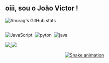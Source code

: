 ## oiii, sou o João Victor !



![Anurag's GitHub stats](https://github-readme-stats.vercel.app/api?username=anuraghazra&show_icons=true&theme=transparent)



##

![JavaScript](https://icongr.am/devicon/javascript-original.svg?size=27&color=currentColor)&nbsp;
![pyton](https://icongr.am/devicon/python-original.svg?size=27&color=currentColor)&nbsp;
![java](https://icongr.am/devicon/java-original.svg?size=27&color=currentColor)&nbsp;

 <div alinhar =" centro "> 
<a href="https://instagram.com/jao_viictor" target="_blank"><img src="https://img.shields.io/badge/-Instagram-%23E4405F?style=for-the-badge&logo=instagram&logoColor=white"</a>
<a href = "mailto:jvcelestino93@gmail.com"> <img src="https://img.shields.io/badge/-Gmail-%23333?style=for-the-badge&logo=gmail&logoColor=white" target="_blank" </a>


<div align="center">

  ![Snake animation](https://github.com/danielbped/danielbped/blob/output/github-contribution-grid-snake.svg)
  
</div><br>
     
